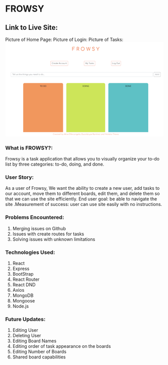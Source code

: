 # FROWSY

## Link to Live Site:

Picture of Home Page:
Picture of Login:
Picture of Tasks:
![Image of Yaktocat](./images/frowsytaskpage.png)

### What is FROWSY?:

Frowsy is a task application that allows you to visually organize your to-do list by three categories: to-do, doing, and done.

### User Story:

As a user of Frowsy, We want the ability to create a new user, add tasks to our account, move them to different boards, edit them, and delete them so that we can use the site efficiently. End user goal: be able to navigate the site .Measurement of success: user can use site easily with no instructions.

### Problems Encountered:

1. Merging issues on Github
2. Issues with create routes for tasks
3. Solving issues with unknown limitations

### Technologies Used:

1. React
2. Express
3. BootStrap
4. React Router
5. React DND
6. Axios
7. MongoDB
8. Mongoose
9. Node.js

### Future Updates:

1. Editing User
2. Deleting User
3. Editing Board Names
4. Editing order of task appearance on the boards
5. Editing Number of Boards
6. Shared board capabilities
